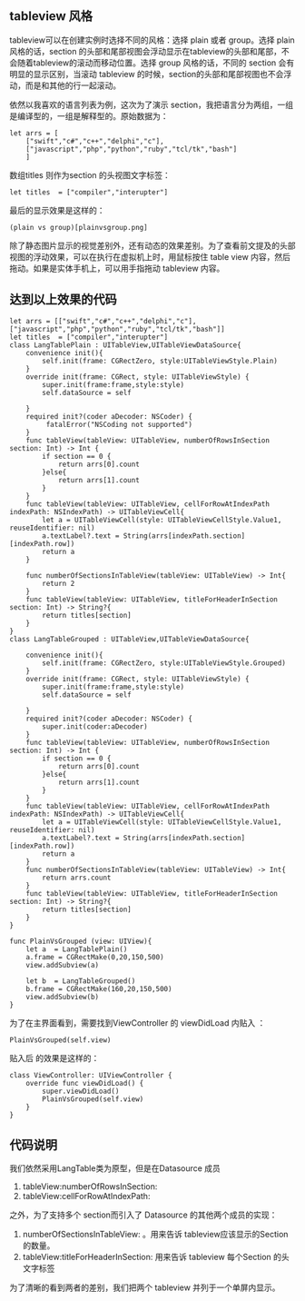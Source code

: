 ## tableview 风格

tableview可以在创建实例时选择不同的风格：选择 plain 或者 group。选择 plain 风格的话，section 的头部和尾部视图会浮动显示在tableview的头部和尾部，不会随着tableview的滚动而移动位置。选择 group 风格的话，不同的 section 会有明显的显示区别，当滚动 tableview 的时候，section的头部和尾部视图也不会浮动，而是和其他的行一起滚动。

依然以我喜欢的语言列表为例，这次为了演示 section，我把语言分为两组，一组是编译型的，一组是解释型的。原始数据为：

    let arrs = [
        ["swift","c#","c++","delphi","c"],
        ["javascript","php","python","ruby","tcl/tk","bash"]
        ]

数组titles 则作为section 的头视图文字标签：

    let titles  = ["compiler","interupter"]

最后的显示效果是这样的：

    (plain vs group)[plainvsgroup.png]

除了静态图片显示的视觉差别外，还有动态的效果差别。为了查看前文提及的头部视图的浮动效果，可以在执行在虚拟机上时，用鼠标按住 table view 内容，然后拖动。如果是实体手机上，可以用手指拖动 tableview 内容。

## 达到以上效果的代码

    let arrs = [["swift","c#","c++","delphi","c"],["javascript","php","python","ruby","tcl/tk","bash"]]
    let titles  = ["compiler","interupter"]
    class LangTablePlain : UITableView,UITableViewDataSource{
        convenience init(){
            self.init(frame: CGRectZero, style:UITableViewStyle.Plain)
        }
        override init(frame: CGRect, style: UITableViewStyle) {
            super.init(frame:frame,style:style)
            self.dataSource = self
            
        }
        required init?(coder aDecoder: NSCoder) {
             fatalError("NSCoding not supported")
        }
        func tableView(tableView: UITableView, numberOfRowsInSection section: Int) -> Int {
            if section == 0 {
                return arrs[0].count
            }else{
                return arrs[1].count
            }
        }
        func tableView(tableView: UITableView, cellForRowAtIndexPath indexPath: NSIndexPath) -> UITableViewCell{
            let a = UITableViewCell(style: UITableViewCellStyle.Value1, reuseIdentifier: nil)
            a.textLabel?.text = String(arrs[indexPath.section][indexPath.row])
            return a
        }

        func numberOfSectionsInTableView(tableView: UITableView) -> Int{
            return 2
        }
        func tableView(tableView: UITableView, titleForHeaderInSection section: Int) -> String?{
            return titles[section]
        }
    }
    class LangTableGrouped : UITableView,UITableViewDataSource{

        convenience init(){
            self.init(frame: CGRectZero, style:UITableViewStyle.Grouped)
        }
        override init(frame: CGRect, style: UITableViewStyle) {
            super.init(frame:frame,style:style)
            self.dataSource = self
            
        }
        required init?(coder aDecoder: NSCoder) {
            super.init(coder:aDecoder)
        }
        func tableView(tableView: UITableView, numberOfRowsInSection section: Int) -> Int {
            if section == 0 {
                return arrs[0].count
            }else{
                return arrs[1].count
            }
        }
        func tableView(tableView: UITableView, cellForRowAtIndexPath indexPath: NSIndexPath) -> UITableViewCell{
            let a = UITableViewCell(style: UITableViewCellStyle.Value1, reuseIdentifier: nil)
            a.textLabel?.text = String(arrs[indexPath.section][indexPath.row])
            return a
        }
        func numberOfSectionsInTableView(tableView: UITableView) -> Int{
            return arrs.count
        }
        func tableView(tableView: UITableView, titleForHeaderInSection section: Int) -> String?{
            return titles[section]
        }
    }

    func PlainVsGrouped (view: UIView){
        let a  = LangTablePlain()
        a.frame = CGRectMake(0,20,150,500)
        view.addSubview(a)
        
        let b  = LangTableGrouped()
        b.frame = CGRectMake(160,20,150,500)
        view.addSubview(b)
    }

为了在主界面看到，需要找到ViewController 的 viewDidLoad 内贴入 ：

    PlainVsGrouped(self.view)

贴入后 的效果是这样的：

    class ViewController: UIViewController {
        override func viewDidLoad() {
            super.viewDidLoad()
            PlainVsGrouped(self.view)
        }
    }
## 代码说明

我们依然采用LangTable类为原型，但是在Datasource 成员

1. tableView:numberOfRowsInSection: 
2. tableView:cellForRowAtIndexPath:

之外，为了支持多个 section而引入了 Datasource 的其他两个成员的实现：

1. numberOfSectionsInTableView: 。用来告诉 tableview应该显示的Section的数量。
2. tableView:titleForHeaderInSection: 用来告诉 tableview 每个Section 的头文字标签

为了清晰的看到两者的差别，我们把两个 tableview 并列于一个单屏内显示。




